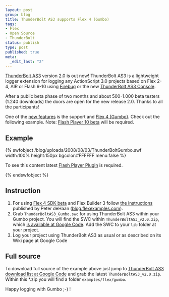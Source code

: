 ```yaml
--- 
layout: post
group: blog
title: ThunderBolt AS3 supports Flex 4 (Gumbo)
tags: 
- Flex
- Open Source
- ThunderBolt
status: publish
type: post
published: true
meta: 
  _edit_last: "2"
---
```


[ThunderBolt AS3](http://code.google.com/p/flash-thunderbolt/wiki/ThunderBoltAS3) version 2.0 is out now! ThunderBolt AS3 is a lightweight logger extension for logging any ActionScript 3.0 projects based on Flex 2-4, AIR or Flash 9-10 using [Firebug](http://getfirebug.com/) or the new [ThunderBolt AS3 Console](http://code.google.com/p/flash-thunderbolt/wiki/ThunderBoltAS3Console).

After a public beta phase of two months and about 500-1.000 beta testers (1.240 downloads) the doors are open for the new release 2.0. Thanks to all the participants!

One of the [new features](http://code.google.com/p/flash-thunderbolt/) is the support and [Flex 4 (Gumbo)](http://opensource.adobe.com/wiki/display/flexsdk/Gumbo). Check out the following example. Note: [Flash Player 10 beta](http://labs.adobe.com/downloads/flashplayer10.html) will be required.

<!--more-->

## Example

{% swfobject /blog/uploads/2008/08/03/ThunderBoltGumbo.swf width:100% height:150px bgcolor:#FFFFFF menu:false %}
<p>To see this content latest <a href='http://www.adobe.com/go/getflashplayer'>Flash Player Plugin</a> is required.</p>
{% endswfobject %}

## Instruction

1.  For using [Flex 4 SDK beta](http://opensource.adobe.com/wiki/display/flexsdk/Download+Flex+4/) and Flex Builder 3 follow  [the instructions](http://blog.flexexamples.com/2008/08/02/using-the-beta-gumbo-sdk-in-flex-builder-3/) published by Peter deHaan ([blog.flexexamples.com](http://blog.flexexamples.com/)).
2.  Grab `ThunderBoltAS3_Gumbo.swc` for using ThunderBolt AS3 within your Gumbo project. You will find the SWC within `ThunderBoltAS3_v2.0.zip`, which [is available at Google Code](http://code.google.com/p/flash-thunderbolt/downloads/list). Add the SWC to your `lib` folder at your project.
3.  Log your project using ThunderBolt AS3 as usual or as described on its Wiki page at Google Code

## Full source

To download full source of the example above just jump to [ThunderBolt AS3 download list at Google Code](http://code.google.com/p/flash-thunderbolt/downloads/list) and grab the latest `ThunderBoltAS3_v2.0.zip`. Within this *.zip you will find a folder `examples/flex/gumbo`.

Happy logging with Gumbo ;-) !
